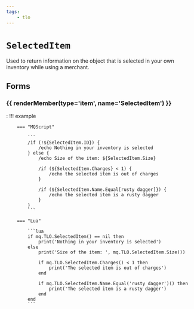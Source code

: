 ```yaml
---
tags:
    - tlo
---
```

# `SelectedItem`

Used to return information on the object that is selected in your own inventory while using a merchant.

## Forms

### {{ renderMember(type='item', name='SelectedItem') }}

:   !!! example

        === "MQScript"

            ```
            /if (!${SelectedItem.ID}) {
                /echo Nothing in your inventory is selected
            } else {
                /echo Size of the item: ${SelectedItem.Size}

                /if (${SelectedItem.Charges} < 1) {
                    /echo the selected item is out of charges
                }

                /if (${SelectedItem.Name.Equal[rusty dagger]}) {
                    /echo the selected item is a rusty dagger
                }
            }
            ```
        
        === "Lua"

            ```lua
            if mq.TLO.SelectedItem() == nil then
                print('Nothing in your inventory is selected')
            else
                print('Size of the item: ', mq.TLO.SelectedItem.Size())

                if mq.TLO.SelectedItem.Charges() < 1 then
                    print('The selected item is out of charges')
                end

                if mq.TLO.SelectedItem.Name.Equal('rusty dagger')() then
                    print('The selected item is a rusty dagger')
                end
            end
            ```

[item]: ../data-types/datatype-item.md
